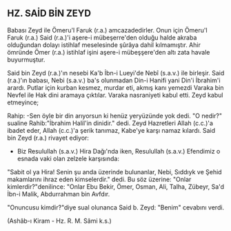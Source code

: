 ## HZ. SAİD BİN ZEYD

Babası Zeyd ile Ömeru'l Faruk (r.a.) amcazadedirler. Onun için Ömeru'l Faruk (r.a.) Said (r.a.)'i aşere-i mübeşerre'den olduğu halde akraba olduğundan dolayı istihlaf meselesinde şûrâya dahil kılmamıştır. Ahir ömründe Ömer (r.a.) istihlaf işini aşere-i mübeşşere'den altı zata havale buyurmuştur.

Said bin Zeyd (r.a.)'ın nesebi Ka'b İbn-i Lueyi'de Nebî (s.a.v.) ile birleşir. Said (r.a.)'ın babası, Nebi (s.a.v.) ba's olunmadan Din-i Hanifi yani Din'i İbrahim'i arardı. Putlar için kurban kesmez, murdar eti, akmış kanı yemezdi Varaka bin Nevfel ile Hak dini aramaya çıktılar. Varaka nasraniyeti kabul etti. Zeyd kabul etmeyince;

Rahip: -Sen öyle bir din arıyorsun ki henüz yeryüzünde yok dedi. "O nedir?" sualine Rahib:"İbrahim Halil'in dinidir." dedi. Zeyd Hazretleri Allah (c.c.)'a ibadet eder, Allah (c.c.)'a şerik tanımaz, Kabe'ye karşı namaz kılardı. Said bin Zeyd (r.a.) rivayet ediyor:

- Biz Resulullah (s.a.v.) Hira Dağı'nda iken, Resulullah (s.a.v.) Efendimiz o esnada vaki olan zelzele karşısında:

"Sabit ol ya Hira! Senin şu anda üzerinde bulunanlar, Nebi, Sıddıyk ve Şehid makamlarını ihraz eden kimselerdir." dedi. Bu söz üzerine: "Onlar kimlerdir?"denilince: "Onlar Ebu Bekir, Ömer, Osman, Ali, Talha, Zübeyr, Sa'd İbn-i Malik, Abdurrahman bin Avfdır.

"Onuncusu kimdir?"diye sual olunanca Said b. Zeyd: "Benim" cevabını verdi.

(Ashâb-ı Kiram - Hz. R. M. Sâmi k.s.)
